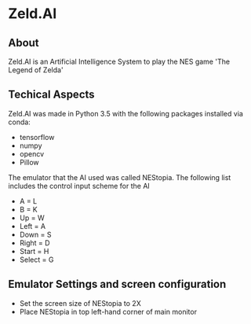 # Zeld.AI

## About
Zeld.AI is an Artificial Intelligence System to play the NES game 'The Legend of Zelda'

## Techical Aspects
Zeld.AI was made in Python 3.5 with the following packages installed via conda:
- tensorflow
- numpy
- opencv
- Pillow

The emulator that the AI used was called NEStopia.  The following list includes the control input scheme for the AI

- A = L
- B = K
- Up = W
- Left = A
- Down = S
- Right = D
- Start = H
- Select = G

## Emulator Settings and screen configuration
- Set the screen size of NEStopia to 2X
- Place NEStopia in top left-hand corner of main monitor